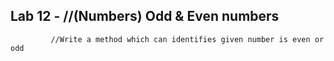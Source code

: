 ## Lab 12 -  //(Numbers) Odd & Even numbers
             //Write a method which can identifies given number is even or odd